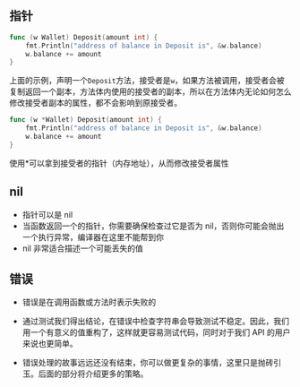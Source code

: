 ## 指针

```go
func (w Wallet) Deposit(amount int) {
    fmt.Println("address of balance in Deposit is", &w.balance)
    w.balance += amount
}
```

上面的示例，声明一个`Deposit`方法，接受者是`w`，如果方法被调用，接受者会被复制返回一个副本，方法体内使用的接受者的副本，所以在方法体内无论如何怎么修改接受者副本的属性，都不会影响到原接受者。



```go
func (w *Wallet) Deposit(amount int) {
    fmt.Println("address of balance in Deposit is", &w.balance)
    w.balance += amount
}
```

使用*可以拿到接受者的指针（内存地址），从而修改接受者属性



## nil

- 指针可以是 nil
- 当函数返回一个的指针，你需要确保检查过它是否为 nil，否则你可能会抛出一个执行异常，编译器在这里不能帮到你
- nil 非常适合描述一个可能丢失的值

## 错误

- 错误是在调用函数或方法时表示失败的

- 通过测试我们得出结论，在错误中检查字符串会导致测试不稳定。因此，我们用一个有意义的值重构了，这样就更容易测试代码，同时对于我们 API 的用户来说也更简单。

- 错误处理的故事远远还没有结束，你可以做更复杂的事情，这里只是抛砖引玉。后面的部分将介绍更多的策略。